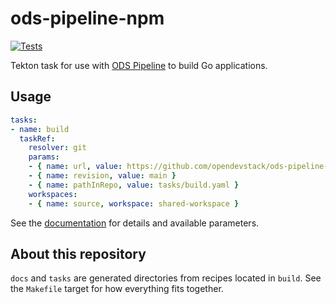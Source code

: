 # ods-pipeline-npm

[![Tests](https://github.com/opendevstack/ods-pipeline-npm/actions/workflows/main.yaml/badge.svg)](https://github.com/opendevstack/ods-pipeline-npm/actions/workflows/main.yaml)

Tekton task for use with [ODS Pipeline](https://github.com/opendevstack/ods-pipeline) to build Go applications.

## Usage

```yaml
tasks:
- name: build
  taskRef:
    resolver: git
    params:
    - { name: url, value: https://github.com/opendevstack/ods-pipeline-npm.git }
    - { name: revision, value: main }
    - { name: pathInRepo, value: tasks/build.yaml }
    workspaces:
    - { name: source, workspace: shared-workspace }
```

See the [documentation](https://github.com/opendevstack/ods-pipeline-npm/blob/main/docs/build.adoc) for details and available parameters.

## About this repository

`docs` and `tasks` are generated directories from recipes located in `build`. See the `Makefile` target for how everything fits together.
